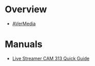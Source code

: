 # Overview

- [AVerMedia](https://www.avermedia.com/)

# Manuals

- [Live Streamer CAM 313 Quick Guide](live-streamer-cam-313-quick-guide.pdf)
